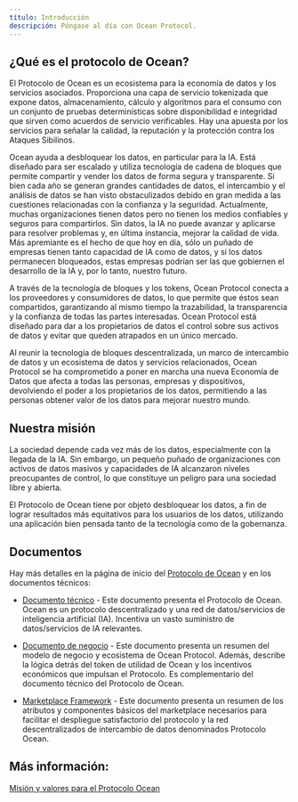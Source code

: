 ```yaml
---
título: Introducción
descripción: Póngase al día con Ocean Protocol.
---
```


 ## ¿Qué es el protocolo de Ocean?

El Protocolo de Ocean es un ecosistema para la economía de datos y los servicios asociados. Proporciona una capa de servicio tokenizada que expone datos, almacenamiento, cálculo y algoritmos para el consumo con un conjunto de pruebas determinísticas sobre disponibilidad e integridad que sirven como acuerdos de servicio verificables. Hay una apuesta por los servicios para señalar la calidad, la reputación y la protección contra los Ataques Sibilinos.

Ocean ayuda a desbloquear los datos, en particular para la IA. Está diseñado para ser escalado y utiliza tecnología de cadena de bloques que permite compartir y vender los datos de forma segura y transparente.
Si bien cada año se generan grandes cantidades de datos, el intercambio y el análisis de datos se han visto obstaculizados debido en gran medida a las cuestiones relacionadas con la confianza y la seguridad. Actualmente, muchas organizaciones tienen datos pero no tienen los medios confiables y seguros para compartirlos. Sin datos, la IA no puede avanzar y aplicarse para resolver problemas y, en última instancia, mejorar la calidad de vida. Más apremiante es el hecho de que hoy en día, sólo un puñado de empresas tienen tanto capacidad de IA como de datos, y si los datos permanecen bloqueados, estas empresas podrían ser las que gobiernen el desarrollo de la IA y, por lo tanto, nuestro futuro.

A través de la tecnología de bloques y los tokens, Ocean Protocol conecta a los proveedores y consumidores de datos, lo que permite que éstos sean compartidos, garantizando al mismo tiempo la trazabilidad, la transparencia y la confianza de todas las partes interesadas. Ocean Protocol está diseñado para dar a los propietarios de datos el control sobre sus activos de datos y evitar que queden atrapados en un único mercado.

Al reunir la tecnología de bloques descentralizada, un marco de intercambio de datos y un ecosistema de datos y servicios relacionados, Ocean Protocol se ha comprometido a poner en marcha una nueva Economía de Datos que afecta a todas las personas, empresas y dispositivos, devolviendo el poder a los propietarios de los datos, permitiendo a las personas obtener valor de los datos para mejorar nuestro mundo.


## Nuestra misión

La sociedad depende cada vez más de los datos, especialmente con la llegada de la IA. Sin embargo, un pequeño puñado de organizaciones con activos de datos masivos y capacidades de IA alcanzaron niveles preocupantes de control, lo que constituye un peligro para una sociedad libre y abierta.

El Protocolo de Ocean tiene por objeto desbloquear los datos, a fin de lograr resultados más equitativos para los usuarios de los datos, utilizando una aplicación bien pensada tanto de la tecnología como de la gobernanza.

## Documentos

Hay más detalles en la página de inicio del [Protocolo de Ocean](https://oceanprotocol.com/#papers) y en los documentos técnicos:

- [Documento técnico](https://oceanprotocol.com/tech-whitepaper.pdf) - Este documento presenta el Protocolo de Ocean. Ocean es un protocolo descentralizado y una red de datos/servicios de inteligencia artificial (IA). Incentiva un vasto suministro de datos/servicios de IA relevantes.

- [Documento de negocio](https://oceanprotocol.com/business-whitepaper.pdf) - Este documento presenta un resumen del modelo de negocio y ecosistema de Ocean Protocol. Además, describe la lógica detrás del token de utilidad de Ocean y los incentivos económicos que impulsan el Protocolo. Es complementario del documento técnico del Protocolo de Ocean.

- [Marketplace Framework](https://oceanprotocol.com/marketplace-framework.pdf) -  Este documento presenta un resumen de los atributos y componentes básicos del marketplace necesarios para facilitar el despliegue satisfactorio del protocolo y la red descentralizados de intercambio de datos denominados Protocolo Ocean.

## Más información:

[Misión y valores para el Protocolo Ocean](https://blog.oceanprotocol.com/mission-values-for-ocean-protocol-aba998e95b8)
